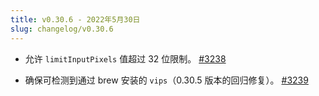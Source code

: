 ```yaml
---
title: v0.30.6 - 2022年5月30日
slug: changelog/v0.30.6
---
```


* 允许 `limitInputPixels` 值超过 32 位限制。
  [#3238](https://github.com/lovell/sharp/issues/3238)

* 确保可检测到通过 brew 安装的 `vips`（0.30.5 版本的回归修复）。
  [#3239](https://github.com/lovell/sharp/issues/3239)